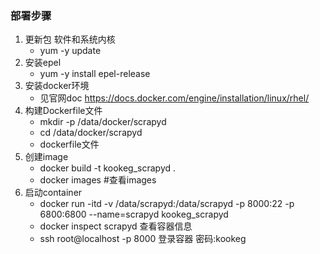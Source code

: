### 部署步骤
1. 更新包 软件和系统内核
    - yum -y update 
2. 安装epel
    - yum -y install epel-release
3. 安装docker环境
    - 见官网doc https://docs.docker.com/engine/installation/linux/rhel/
4. 构建Dockerfile文件
    - mkdir -p /data/docker/scrapyd
    - cd /data/docker/scrapyd
    - dockerfile文件
5. 创建image 
    - docker build -t kookeg_scrapyd .
    - docker images  #查看images
6. 启动container 
    - docker run -itd -v /data/scrapyd:/data/scrapyd -p 8000:22 -p 6800:6800 --name=scrapyd kookeg_scrapyd
    - docker inspect scrapyd 查看容器信息
    - ssh root@localhost -p 8000 登录容器 密码:kookeg

